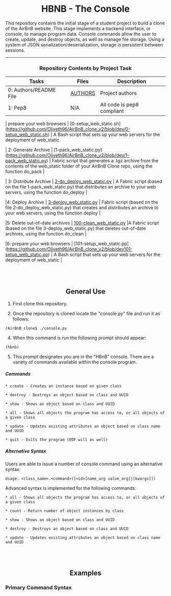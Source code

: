 <center> <h1>HBNB - The Console</h1> </center>

This repository contains the initial stage of a student project to build a clone of the AirBnB website. This stage implements a backend interface, or console, to manage program data. Console commands allow the user to create, update, and destroy objects, as well as manage file storage. Using a system of JSON serialization/deserialization, storage is persistent between sessions.

---

<center><h3>Repository Contents by Project Task</h3> </center>

| Tasks | Files | Description |
| ----- | ----- | ------ |
| 0: Authors/README File | [AUTHORS](https://github.com/Oliveth96/AirBnB_clone_v2/AUTHORS) | Project authors |
| 1: Pep8 | N/A | All code is pep8 compliant|

| prepare your web browsers | [0-setup_web_static.sh] (https://github.com/Oliveth96/AirBnB_clone_v2/blob/dev/0-setup_web_static.sh) | A Bash script that sets up your web servers for the deployment of web_static

| 2: Generate Archive | [1-pack_web_static.py]
(https://github.com/Oliveth96/AirBnB_clone_v2/blob/dev/1-pack_web_static.py) | Fabric script that generates a .tgz archive from the contents of the web_static folder of your AirBnB Clone repo, using the function do_pack |

| 3: Distribute Archive | [2-do_deploy_web_static.py](https://github.com/Oliveth96/AirBnB_clone_v2/blob/dev/2-do_deploy_web_static.py) | A Fabric script (based on the file 1-pack_web_static.py) that distributes an archive to your web servers, using the function do_deploy |

|4: Deploy Archive | [3-deploy_web_static.py](https://github.com/Oliveth96/AirBnB_clone_v2/blob/dev/3-deploy_web_static.py) | Fabric script (based on the file 2-do_deploy_web_static.py) that creates and distributes an archive to your web servers, using the function deploy |

|5: Delete out-of-date archives | [100-clean_web_static.py](https://github.com/Oliveth96/AirBnB_clone_v2/blob/dev/100-clean_web_static.py) |A  Fabric script (based on the file 3-deploy_web_static.py) that deletes out-of-date archives, using the function do_clean |


|6: prepare your web browsers | [101-setup_web_static.pp] (https://github.com/Oliveth96/AirBnB_clone_v2/blob/dev101-setup_web_static.pp) | A Bash script that sets up your web servers for the deployment of web_static |

<br>
<br>
<center> <h2>General Use</h2> </center>

1. First clone this repository.

3. Once the repository is cloned locate the "console.py" file and run it as follows:
```
/AirBnB_clone$ ./console.py
```
4. When this command is run the following prompt should appear:
```
(hbnb)
```
5. This prompt designates you are in the "HBnB" console. There are a variety of commands available within the console program.

##### Commands
    * create - Creates an instance based on given class

    * destroy - Destroys an object based on class and UUID

    * show - Shows an object based on class and UUID

    * all - Shows all objects the program has access to, or all objects of a given class

    * update - Updates existing attributes an object based on class name and UUID

    * quit - Exits the program (EOF will as well)


##### Alternative Syntax
Users are able to issue a number of console command using an alternative syntax:

	Usage: <class_name>.<command>([<id>[name_arg value_arg]|[kwargs]])
Advanced syntax is implemented for the following commands: 

    * all - Shows all objects the program has access to, or all objects of a given class

	* count - Return number of object instances by class

    * show - Shows an object based on class and UUID

	* destroy - Destroys an object based on class and UUID

    * update - Updates existing attributes an object based on class name and UUID

<br>
<br>
<center> <h2>Examples</h2> </center>
<h3>Primary Command Syntax</h3>

